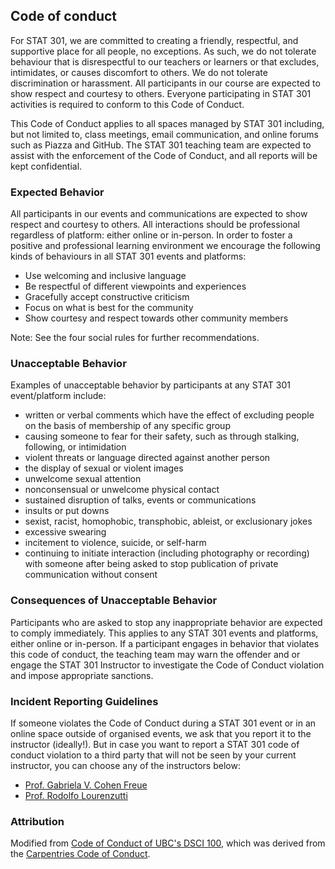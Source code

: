 ## Code of conduct
For STAT 301, we are committed to creating a friendly, respectful,
and supportive place for all people, no exceptions. As such, we do
not tolerate behaviour that is disrespectful to our teachers or learners
or that excludes, intimidates, or causes discomfort to others. We
do not tolerate discrimination or harassment. All participants in our
course are expected to show respect and courtesy to others. Everyone
participating in STAT 301 activities is required to conform to this Code of Conduct.


This Code of Conduct applies to all spaces managed by STAT 301 including,
but not limited to, class meetings, email communication,
and online forums such as Piazza and GitHub.
The STAT 301 teaching team are expected to assist with the enforcement
of the Code of Conduct, and all reports will be kept confidential.
### Expected Behavior

All participants in our events and communications are expected to show
respect and courtesy to others. All interactions should be professional
regardless of platform: either online or in-person. In order to foster
a positive and professional learning environment we encourage the following
kinds of behaviours in all STAT 301 events and platforms:
- Use welcoming and inclusive language
- Be respectful of different viewpoints and experiences
- Gracefully accept constructive criticism
- Focus on what is best for the community
- Show courtesy and respect towards other community members

Note: See the four social rules for further recommendations.

### Unacceptable Behavior

Examples of unacceptable behavior by participants at any STAT 301 event/platform include:
- written or verbal comments which have the effect of excluding people
        on the basis of membership of any specific group
- causing someone to fear for their safety, such as through stalking,
        following, or intimidation
- violent threats or language directed against another person
- the display of sexual or violent images
- unwelcome sexual attention
- nonconsensual or unwelcome physical contact
- sustained disruption of talks, events or communications
- insults or put downs
- sexist, racist, homophobic, transphobic, ableist, or exclusionary jokes
- excessive swearing
- incitement to violence, suicide, or self-harm
- continuing to initiate interaction (including photography or recording)
        with someone after being asked to stop publication of private
        communication without consent

### Consequences of Unacceptable Behavior
Participants who are asked to stop any inappropriate behavior are expected to
comply immediately. This applies to any STAT 301 events and platforms, either
online or in-person. If a participant engages in behavior that violates this
code of conduct, the teaching team may warn the offender and or engage the
STAT 301 Instructor to investigate the Code of Conduct violation and impose
appropriate sanctions.

### Incident Reporting Guidelines
If someone violates the Code of Conduct during a STAT 301 event or in an online
space outside of organised events, we ask that you report it to the instructor (ideally!).
But in case you want to report a STAT 301 code of conduct violation to a third party that will 
not be seen by your current instructor, you can choose any of the instructors below:
- [Prof. Gabriela V. Cohen Freue](mailto:gcohen@stat.ubc.ca)
- [Prof. Rodolfo Lourenzutti](mailto:lourenzutti@stat.ubc.ca)

### Attribution

Modified from [Code of Conduct of UBC's DSCI 100](https://github.com/UBC-DSCI/dsci-100/blob/master/CODE_OF_CONDUCT.md), which was derived from the [Carpentries Code of Conduct](https://docs.carpentries.org/topic_folders/policies/code-of-conduct.html).
